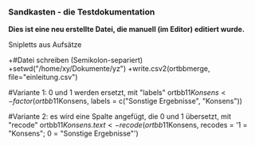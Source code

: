 ### Sandkasten - die Testdokumentation

**Dies ist eine neu erstellte Datei, die manuell (im Editor) editiert wurde.**


Snipletts aus Aufsätze


+#Datei schreiben (Semikolon-separiert)
+setwd("/home/xy/Dokumente/yz")
+write.csv2(ortbbmerge, file="einleitung.csv")

#Variante 1: 0 und 1 werden ersetzt, mit "labels"
ortbb11$Konsens <- factor(ortbb11$Konsens, labels = c("Sonstige Ergebnisse", "Konsens"))

#Variante 2: es wird eine Spalte angefügt, die 0 und 1 übersetzt, mit "recode"
ortbb11$Konsens.text <- recode(ortbb11$Konsens, recodes = '1 = "Konsens"; 0 = "Sonstige Ergebnisse"')
